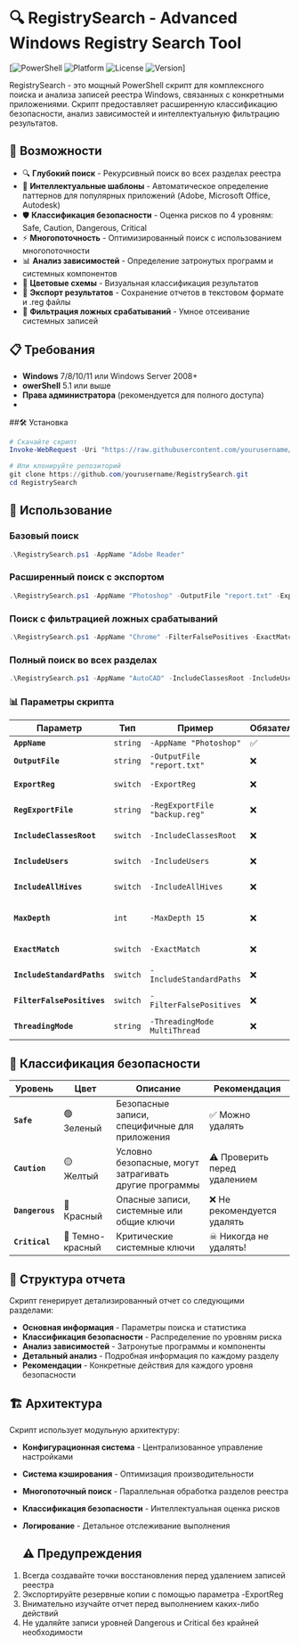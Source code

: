 # 🔍 RegistrySearch - Advanced Windows Registry Search Tool

[![PowerShell](https://img.shields.io/badge/PowerShell-7+-blue.svg)
![Platform](https://img.shields.io/badge/Platform-Windows-lightgrey.svg)
![License](https://img.shields.io/badge/License-MIT-green.svg)
![Version](https://img.shields.io/badge/Version-2.0.0-orange.svg)]

RegistrySearch - это мощный PowerShell скрипт для комплексного поиска и анализа записей реестра Windows, связанных с конкретными приложениями. Скрипт предоставляет расширенную классификацию безопасности, анализ зависимостей и интеллектуальную фильтрацию результатов.

## 🚀 Возможности
- 🔍 **Глубокий поиск** - Рекурсивный поиск во всех разделах реестра
- 🎯 **Интеллектуальные шаблоны** - Автоматическое определение паттернов для популярных приложений (Adobe, Microsoft Office, Autodesk)
- 🛡️ **Классификация безопасности** - Оценка рисков по 4 уровням: Safe, Caution, Dangerous, Critical
- ⚡ **Многопоточность** - Оптимизированный поиск с использованием многопоточности
- 📊 **Анализ зависимостей** - Определение затронутых программ и системных компонентов
- 🎨 **Цветовые схемы** - Визуальная классификация результатов
- 📁 **Экспорт результатов** - Сохранение отчетов в текстовом формате и .reg файлы
- 🧹 **Фильтрация ложных срабатываний** - Умное отсеивание системных записей

## 📋 Требования
- **Windows** 7/8/10/11 или Windows Server 2008+
- **owerShell** 5.1 или выше
- **Права администратора** (рекомендуется для полного доступа)
- 
##🛠️ Установка
```powershell
# Скачайте скрипт
Invoke-WebRequest -Uri "https://raw.githubusercontent.com/yourusername/RegistrySearch/main/RegistrySearch.ps1" -OutFile "RegistrySearch.ps1"

# Или клонируйте репозиторий
git clone https://github.com/yourusername/RegistrySearch.git
cd RegistrySearch
```

## 🎯 Использование
### Базовый поиск
```powershell
.\RegistrySearch.ps1 -AppName "Adobe Reader"
```
### Расширенный поиск с экспортом
```powershell
.\RegistrySearch.ps1 -AppName "Photoshop" -OutputFile "report.txt" -ExportReg -RegExportFile "backup.reg" -MaxDepth 8
```
### Поиск с фильтрацией ложных срабатываний
```powershell
.\RegistrySearch.ps1 -AppName "Chrome" -FilterFalsePositives -ExactMatch -ThreadingMode MultiThread
```
### Полный поиск во всех разделах
```powershell
.\RegistrySearch.ps1 -AppName "AutoCAD" -IncludeClassesRoot -IncludeUsers -IncludeAllHives -IncludeStandardPaths
```

### 📊 Параметры скрипта

| Параметр | Тип | Пример | Обязательный | Описание |
|----------|-----|--------------|--------------|-----------|
| **`AppName`**                   | `string` | `-AppName "Photoshop"`         | ✅ | Имя приложения для поиска |
| **`OutputFile`**                | `string` | `-OutputFile "report.txt"`     | ❌ | Файл для сохранения отчета |
| **`ExportReg`**                 | `switch` | `-ExportReg`                   | ❌ | Экспортировать найденные ключи в .reg файл |
| **`RegExportFile`**             | `string` | `-RegExportFile "backup.reg"`  | ❌ | Имя файла для экспорта реестра |
| **`IncludeClassesRoot`**        | `switch` | `-IncludeClassesRoot`          | ❌ | Включить раздел HKCR в поиск |
| **`IncludeUsers`**              | `switch` | `-IncludeUsers`                | ❌ | Включить пользовательские разделы HKU |
| **`IncludeAllHives`**           | `switch` | `-IncludeAllHives`             | ❌ | Включить все доступные разделы реестра |
| **`MaxDepth`**                  | `int`    | `-MaxDepth 15`                 | ❌ | Максимальная глубина рекурсивного поиска (по умолчанию: 10) |
| **`ExactMatch`**                | `switch` | `-ExactMatch`                  | ❌ | Точное соответствие имени приложения |
| **`IncludeStandardPaths`**      | `switch` | `-IncludeStandardPaths`        | ❌ | Включить поиск в стандартных расположениях |
| **`FilterFalsePositives`**      | `switch` | `-FilterFalsePositives`        | ❌ | Фильтровать ложные срабатывания |
| **`ThreadingMode`**             | `string` | `-ThreadingMode MultiThread`   | ❌ | Режим многопоточности: Auto/SingleThread/MultiThread |




## 🎨 Классификация безопасности

| Уровень | Цвет | Описание | Рекомендация |
|----------|-----|--------------|--------------|
| **`Safe`**       | 🟢 Зеленый       | Безопасные записи, специфичные для приложения           | ✅ Можно удалять |
| **`Caution`**    | 🟡 Желтый        | Условно безопасные, могут затрагивать другие программы  | ⚠ Проверить перед удалением |
| **`Dangerous`**  | 🔴 Красный       | Опасные записи, системные или общие ключи               | ❌ Не рекомендуется удалять |
| **`Critical`**   | 🚨 Темно-красный | Критические системные ключи                             | ☠ Никогда не удалять! |

## 📁 Структура отчета

Скрипт генерирует детализированный отчет со следующими разделами:
- **Основная информация** - Параметры поиска и статистика
- **Классификация безопасности** - Распределение по уровням риска
- **Анализ зависимостей** - Затронутые программы и компоненты
- **Детальный анализ** - Подробная информация по каждому разделу
- **Рекомендации** - Конкретные действия для каждого уровня безопасности

## 🏗️ Архитектура

Скрипт использует модульную архитектуру:
- **Конфигурационная система** - Централизованное управление настройками
- **Система кэширования** - Оптимизация производительности
- **Многопоточный поиск** - Параллельная обработка разделов реестра
- **Классификация безопасности** - Интеллектуальная оценка рисков
- **Логирование** - Детальное отслеживание выполнения

  ## ⚠️ Предупреждения

1. Всегда создавайте точки восстановления перед удалением записей реестра
2. Экспортируйте резервные копии с помощью параметра -ExportReg
3. Внимательно изучайте отчет перед выполнением каких-либо действий
4. Не удаляйте записи уровней Dangerous и Critical без крайней необходимости
